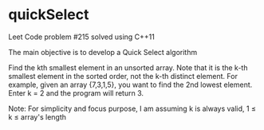 # quickSelect

Leet Code problem #215 solved using C++11

The main objective is to develop a Quick Select algorithm


 Find the kth smallest element in an unsorted array. Note that it is the k-th smallest element in the sorted order, not the k-th distinct element.
 For example, given an array {7,3,1,5}, you want to find the 2nd lowest element. Enter k = 2 and the program will return 3.
 
 Note: For simplicity and focus purpose, I am assuming k is always valid, 1 ≤ k ≤ array's length

